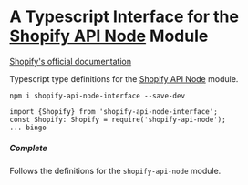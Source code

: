 # A Typescript Interface for the [Shopify API Node](https://github.com/MONEI/Shopify-api-node) Module

[Shopify's official documentation](https://help.shopify.com/api/reference)

Typescript type definitions for the [Shopify API Node](https://github.com/MONEI/Shopify-api-node) module.

`npm i shopify-api-node-interface --save-dev`

```
import {Shopify} from 'shopify-api-node-interface';
const Shopify: Shopify = require('shopify-api-node');
... bingo
```

##### Complete

Follows the definitions for the `shopify-api-node` module.
